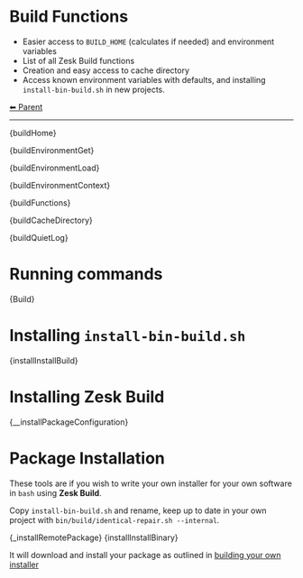 # Build Functions

- Easier access to `BUILD_HOME` (calculates if needed) and environment variables
- List of all Zesk Build functions
- Creation and easy access to cache directory
- Access known environment variables with defaults, and installing `install-bin-build.sh` in new projects.

<!-- TEMPLATE header 2 -->
[⬅ Parent ](../index.md)
<hr />

{buildHome}

{buildEnvironmentGet}

{buildEnvironmentLoad}

{buildEnvironmentContext}

{buildFunctions}

{buildCacheDirectory}

{buildQuietLog}

# Running commands

{Build}

# Installing `install-bin-build.sh`

{installInstallBuild}

# Installing Zesk Build

{__installPackageConfiguration}

# Package Installation

These tools are if you wish to write your own installer for your own software in `bash` using **Zesk Build**.

Copy `install-bin-build.sh` and rename, keep up to date in your own project with
`bin/build/identical-repair.sh --internal`.

{_installRemotePackage}
{installInstallBinary}

It will download and install your package as outlined in [building your own installer](../guide/installer.md)
